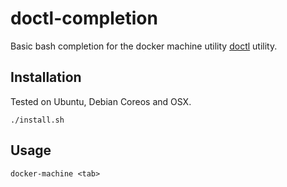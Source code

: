 # doctl-completion
Basic bash completion for the docker machine utility [doctl](http://docker.com) utility.

## Installation

Tested on Ubuntu, Debian Coreos and OSX.

`./install.sh` 

## Usage 

`docker-machine <tab>` 
